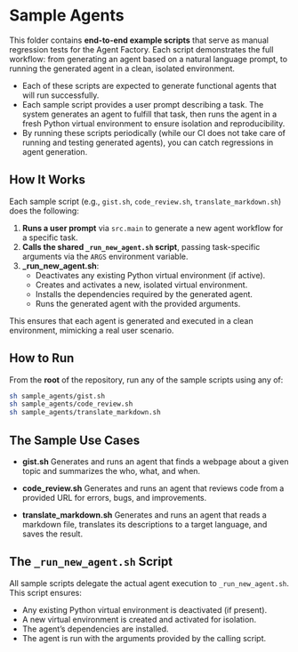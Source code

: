 # Sample Agents

This folder contains **end-to-end example scripts** that serve as manual regression tests for the Agent Factory. Each script demonstrates the full workflow: from generating an agent based on a natural language prompt, to running the generated agent in a clean, isolated environment.

- Each of these scripts are expected to generate functional agents that will run successfully.
- Each sample script provides a user prompt describing a task. The system generates an agent to fulfill that task, then runs the agent in a fresh Python virtual environment to ensure isolation and reproducibility.
- By running these scripts periodically (while our CI does not take care of running and testing generated agents), you can catch regressions in agent generation.

## How It Works

Each sample script (e.g., `gist.sh`, `code_review.sh`, `translate_markdown.sh`) does the following:

1. **Runs a user prompt** via `src.main` to generate a new agent workflow for a specific task.
2. **Calls the shared `_run_new_agent.sh` script**, passing task-specific arguments via the `ARGS` environment variable.
3. **_run_new_agent.sh**:
    - Deactivates any existing Python virtual environment (if active).
    - Creates and activates a new, isolated virtual environment.
    - Installs the dependencies required by the generated agent.
    - Runs the generated agent with the provided arguments.

This ensures that each agent is generated and executed in a clean environment, mimicking a real user scenario.

## How to Run

From the **root** of the repository, run any of the sample scripts using any of:

```sh
sh sample_agents/gist.sh
sh sample_agents/code_review.sh
sh sample_agents/translate_markdown.sh
```

## The Sample Use Cases

- **gist.sh**
  Generates and runs an agent that finds a webpage about a given topic and summarizes the who, what, and when.

- **code_review.sh**
  Generates and runs an agent that reviews code from a provided URL for errors, bugs, and improvements.

- **translate_markdown.sh**
  Generates and runs an agent that reads a markdown file, translates its descriptions to a target language, and saves the result.

## The `_run_new_agent.sh` Script

All sample scripts delegate the actual agent execution to `_run_new_agent.sh`. This script ensures:
- Any existing Python virtual environment is deactivated (if present).
- A new virtual environment is created and activated for isolation.
- The agent’s dependencies are installed.
- The agent is run with the arguments provided by the calling script.
